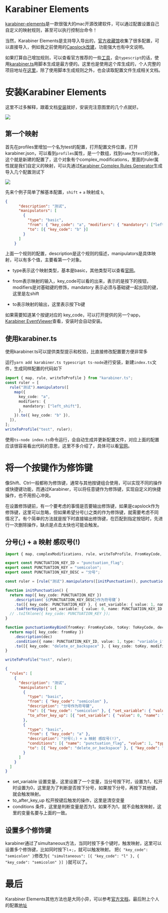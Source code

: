 # Karabiner Elements

[karabiner-elements](https://karabiner-elements.pqrs.org/)是一款很强大的mac开源改建软件，可以通过配置设置自己自定义的映射规则，甚至可以执行控制台命令！

当然，Karabiner Elements是支持导入导出的，[官方收藏馆](https://ke-complex-modifications.pqrs.org/)收集了很多配置，可以直接导入，例如我之前使用的[Capslock改建](https://github.com/Vonng/Capslock)，功能强大也有中文说明。

如果打算自己增加规则，可以查看官方推荐的一些[工具](https://karabiner-elements.pqrs.org/docs/json/external-json-generators)，会`typescript`的话，使用[karabiner.ts](https://github.com/evan-liu/karabiner.ts)用脚本生成是最方便的。这里也是使用这个库生成的，个人完整的项目地址在[这里](https://github.com/yjrhgvbn/karabiner-config)，除了使用脚本生成规则之外，也会读取配置文件生成相关文档。

# 安装Karabiner Elements

这里不过多解释，跟着文档[安装](https://karabiner-elements.pqrs.org/docs/getting-started/installation/)就好，安装完注意图里的几个点就好。

![](https://s2.loli.net/2023/07/02/qScBK59TgRNjDfW.png)

## 第一个映射

首先在profiles里增加一个名为test的配置，打开配置文件位置，打开karabiner.json，可以看到`profiles`属性，是一个数组，找到`name`为`test`的对象，这个就是新建的配置了，这个对象有个complex_modifications，里面的ruler属性就是我们自定义的映射，可以先通过[Karabiner Complex Rules Generator](https://genesy.github.io/karabiner-complex-rules-generator/)生成导入几个配置测试下

![](https://s2.loli.net/2023/07/02/zKZgsNj14ekHtcI.png)

先来个例子简单了解基本配置，`shift` + `a` 映射成 `b`,

```json
{
      "description": "测试",
      "manipulators": [
        {
          "type": "basic",
          "from": { "key_code": "a", "modifiers": { "mandatory": ["left_shift"] } },
          "to": [{ "key_code": "b" }]
        }
      ]
    }
```

上面一个规则的配置，description是这个规则的描述，manipulators是具体映射，可以有多个值，主要看第一个对象。

* type表示这个映射类型，基本是basic，其他类型可以查看[官网](https://karabiner-elements.pqrs.org/docs/json/complex-modifications-manipulator-definition/other-types/)。

* from表示映射的输入，key_code可以看的出来，表示的是按下的按钮，modifiers是对基础键的修饰，mandatory 表示必须与基础键一起出现的键，这里是左shift

* to表示映射的输出，这里表示按下b键

如果需要知道某个按键对应的 key_code，可以打开提供的另一个app，[Karabiner EventViewer](https://karabiner-elements.pqrs.org/docs/manual/operation/eventviewer/)查看，安装时会自动安装。

## 使用karabiner.ts

使用karabiner.ts可以提供类型提示和校验，比直接修改配置要方便非常多

运行`yarn add karabiner.ts typescript ts-node`进行安装，新建`index.ts`文件，生成同样配置的代码如下

```typescript
import { map, rule, writeToProfile } from "karabiner.ts";
const ruler = [
  rule("测试").manipulators([
    map({
      key_code: "a",
      modifiers: {
        mandatory: ["left_shift"],
      },
    }).to({ key_code: "b" }),
  ]),
];
writeToProfile("test", ruler);
```

使用`ts-node index.ts`命令运行，会自动生成并更新配置文件，对应上面的配置应该很容易看出代码的意思，这里不多介绍了，具体可以看[官网](https://github.com/evan-liu/karabiner.ts)。

# 将一个按键作为修饰键

像Shift、Ctrl一般都称为修饰键，通常与其他按键组合使用，可以实现不同的操作或快捷键功能，而通过Karabiner，可以将任意键作为修饰键，实现自定义的快捷操作，也不用担心冲突。

在设置修饰键前，有一个要考虑的事情是否要输出修饰键，如果是capslock作为修饰键，这里可以忽略，但如果希望分号(;)之类的作为修饰键，就需要考虑不同情况了。有个简单的方法就是按下时直接输出修饰键，在匹配到指定按钮时，先进行一次删除操作，缺点是点击太快也可能会触发。

## 分号(;) + a 映射 感叹号(!)

```typescript
import { map, complexModifications, rule, writeToProfile, FromKeyCode, ToKeyCode } from "karabiner.ts";

export const PUNCTUATION_KEY_ID = "punctuation_flag";
export const PUNCTUATION_KEY = "semicolon";
export const PUNCTUATION_KEY_DESC = "分号";

const ruler = [rule("测试").manipulators([initPunctuation(), punctuationKeyBind("a", "1", "分号(;) + a 映射 感叹号(!)")])];

function initPunctuation() {
  return map({ key_code: PUNCTUATION_KEY })
    .description(`${PUNCTUATION_KEY_DESC}作为符号键`)
    .to([{ key_code: PUNCTUATION_KEY }, { set_variable: { value: 1, name: PUNCTUATION_KEY_ID } }])
    .toAfterKeyUp({ set_variable: { value: 0, name: PUNCTUATION_KEY_ID } });
  // .toIfAlone({ key_code: PUNCTUATION_KEY });
}

function punctuationKeyBind(fromKey: FromKeyCode, toKey: ToKeyCode, dec: string = "") {
  return map({ key_code: fromKey })
    .description(dec)
    .condition({ name: PUNCTUATION_KEY_ID, value: 1, type: "variable_if" })
    .to([{ key_code: "delete_or_backspace" }, { key_code: toKey, modifiers: ["left_shift"] }]);
}

writeToProfile("test", ruler);
```

```json
{
  "rules": [
    {
      "description": "测试",
      "manipulators": [
        {
          "type": "basic",
          "from": { "key_code": "semicolon" },
          "description": "分号作为符号键",
          "to": [{ "key_code": "semicolon" }, { "set_variable": { "value": 1, "name": "punctuation_flag" } }],
          "to_after_key_up": [{ "set_variable": { "value": 0, "name": "punctuation_flag" } }]
        },
        {
          "type": "basic",
          "from": { "key_code": "a" },
          "description": "分号(;) + a 映射 感叹号(!)",
          "conditions": [{ "name": "punctuation_flag", "value": 1, "type": "variable_if" }],
          "to": [{ "key_code": "delete_or_backspace" }, { "key_code": "1", "modifiers": ["left_shift"] }]
        }
      ]
    }
  ]
}
```

* set_variable 设置变量，这里设置了一个变量，当分号按下时，设置为1，松开时设置为0，这里是为了判断是否按下分号，如果按下分号，再按下其他键，就会触发映射。
* to_after_key_up 松开按键后触发的操作，这里是清空变量
* conditions 条件，这里是判断变量是否为1，如果不为1，就不会触发映射，这里的变量名要与上面的一致。

## 设置多个修饰键

karabiner通过了simultaneous方法，当同时按下多个键时，触发映射，这里可以设置多个修饰键，比如同时按下`l`+`;`，就可以触发映射。
把`{ "key_code": "semicolon" }`修改为`{ "simultaneous": [{ "key_code": "l" }, { "key_code": "semicolon" }] }`就可以了。

# 最后

Karabiner Elements其他方法也是大同小异，可以参考[官方文档](https://karabiner-elements.pqrs.org/docs/json/complex-modifications-manipulator-definition/)，最后附上个人的配置[地址](https://github.com/yjrhgvbn/karabiner-config)
